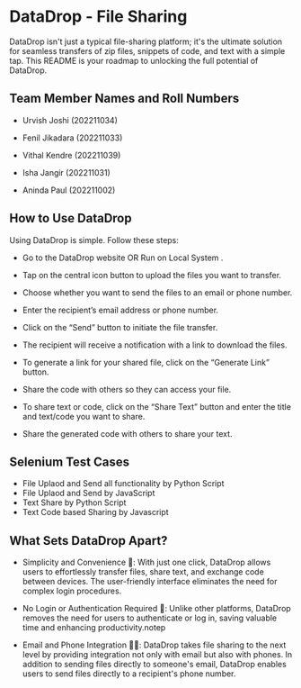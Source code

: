 # DataDrop - File Sharing 

DataDrop isn't just a typical file-sharing platform; it's the ultimate solution for seamless transfers of zip files, snippets of code, and text with a simple tap. This README is your roadmap to unlocking the full potential of DataDrop.

## Team Member Names and Roll Numbers

- Urvish Joshi (202211034)

- Fenil Jikadara (202211033)

- Vithal Kendre (202211039)

- Isha Jangir (202211031)

- Aninda Paul (202211002)

## How to Use DataDrop

Using DataDrop is simple. Follow these steps:

- Go to the DataDrop website OR Run on Local System .

- Tap on the central icon button to upload the files you want to transfer.

- Choose whether you want to send the files to an email or phone number.

- Enter the recipient’s email address or phone number.

- Click on the “Send” button to initiate the file transfer.

- The recipient will receive a notification with a link to download the files.

- To generate a link for your shared file, click on the “Generate Link” button.

- Share the code with others so they can access your file.

- To share text or code, click on the “Share Text” button and enter the title and text/code you want to share.

- Share the generated code with others to share your text.

 ## Selenium Test Cases
- File Uplaod and Send all functionality by Python Script
- File Uplaod and Send by JavaScript
- Text Share by Python Script
- Text Code based Sharing by Javascript 

## What Sets DataDrop Apart?

- Simplicity and Convenience 🚀: With just one click, DataDrop allows users to effortlessly transfer files, share text, and exchange code between devices. The user-friendly interface eliminates the need for complex login procedures.

- No Login or Authentication Required 🔑: Unlike other platforms, DataDrop removes the need for users to authenticate or log in, saving valuable time and enhancing productivity.notep

- Email and Phone Integration 📧📱: DataDrop takes file sharing to the next level by providing integration not only with email but also with phones. In addition to sending files directly to someone's email, DataDrop enables users to send files directly to a recipient's phone number.




